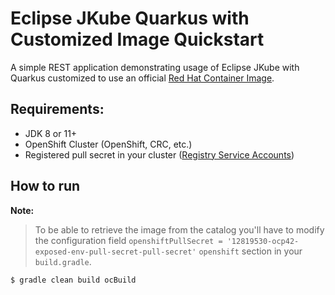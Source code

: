 # Eclipse JKube Quarkus with Customized Image Quickstart

A simple REST application demonstrating usage of Eclipse JKube with Quarkus
customized to use an official
[Red Hat Container Image](https://catalog.redhat.com/software/containers/search).

## Requirements:

- JDK 8 or 11+
- OpenShift Cluster (OpenShift, CRC, etc.)
- Registered pull secret in your cluster ([Registry Service Accounts](https://access.redhat.com/terms-based-registry/#/accounts))


## How to run

**Note:**
> To be able to retrieve the image from the catalog you'll have to modify the
configuration field `openshiftPullSecret = '12819530-ocp42-exposed-env-pull-secret-pull-secret'`
`openshift` section in your `build.gradle`.

```shell script
$ gradle clean build ocBuild
```

